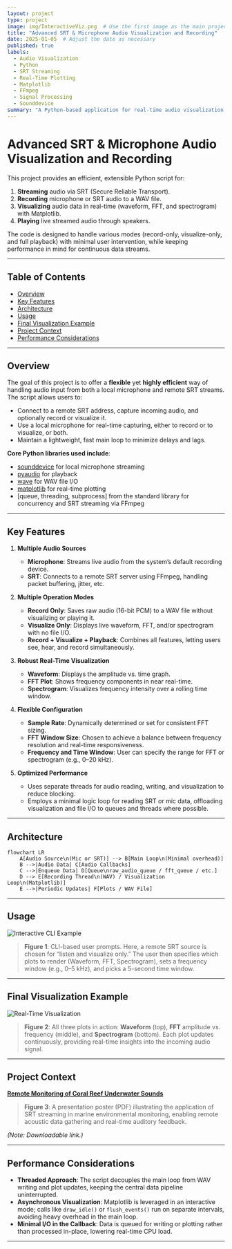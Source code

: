 ```yaml
---
layout: project
type: project
image: img/InteractiveViz.png  # Use the first image as the main project thumbnail
title: "Advanced SRT & Microphone Audio Visualization and Recording"
date: 2025-01-05  # Adjust the date as necessary
published: true
labels:
  - Audio Visualization
  - Python
  - SRT Streaming
  - Real-Time Plotting
  - Matplotlib
  - FFmpeg
  - Signal Processing
  - Sounddevice
summary: "A Python-based application for real-time audio visualization, recording, and playback using SRT streaming and microphone input."
---
```


# Advanced SRT & Microphone Audio Visualization and Recording

This project provides an efficient, extensible Python script for:
1. **Streaming** audio via SRT (Secure Reliable Transport).
2. **Recording** microphone or SRT audio to a WAV file.
3. **Visualizing** audio data in real-time (waveform, FFT, and spectrogram) with Matplotlib.
4. **Playing** live streamed audio through speakers.

The code is designed to handle various modes (record-only, visualize-only, and full playback) with minimal user intervention, while keeping performance in mind for continuous data streams.

---

## Table of Contents
- [Overview](#overview)
- [Key Features](#key-features)
- [Architecture](#architecture)
- [Usage](#usage)
- [Final Visualization Example](#final-visualization-example)
- [Project Context](#additional-context)
- [Performance Considerations](#performance-considerations)

---

## Overview
The goal of this project is to offer a **flexible** yet **highly efficient** way of handling audio input from both a local microphone and remote SRT streams. The script allows users to:

- Connect to a remote SRT address, capture incoming audio, and optionally record or visualize it.
- Use a local microphone for real-time capturing, either to record or to visualize, or both.
- Maintain a lightweight, fast main loop to minimize delays and lags.

**Core Python libraries used include**:
- [sounddevice](https://pypi.org/project/sounddevice/) for local microphone streaming
- [pyaudio](https://pypi.org/project/PyAudio/) for playback
- [wave](https://docs.python.org/3/library/wave.html) for WAV file I/O
- [matplotlib](https://pypi.org/project/matplotlib/) for real-time plotting
- [queue, threading, subprocess] from the standard library for concurrency and SRT streaming via FFmpeg

---

## Key Features

1. **Multiple Audio Sources**
    - **Microphone**: Streams live audio from the system’s default recording device.
    - **SRT**: Connects to a remote SRT server using FFmpeg, handling packet buffering, jitter, etc.

2. **Multiple Operation Modes**
    - **Record Only**: Saves raw audio (16-bit PCM) to a WAV file without visualizing or playing it.
    - **Visualize Only**: Displays live waveform, FFT, and/or spectrogram with no file I/O.
    - **Record + Visualize + Playback**: Combines all features, letting users see, hear, and record simultaneously.

3. **Robust Real-Time Visualization**
    - **Waveform**: Displays the amplitude vs. time graph.
    - **FFT Plot**: Shows frequency components in near real-time.
    - **Spectrogram**: Visualizes frequency intensity over a rolling time window.

4. **Flexible Configuration**
    - **Sample Rate**: Dynamically determined or set for consistent FFT sizing.
    - **FFT Window Size**: Chosen to achieve a balance between frequency resolution and real-time responsiveness.
    - **Frequency and Time Window**: User can specify the range for FFT or spectrogram (e.g., 0–20 kHz).

5. **Optimized Performance**
    - Uses separate threads for audio reading, writing, and visualization to reduce blocking.
    - Employs a minimal logic loop for reading SRT or mic data, offloading visualization and file I/O to queues and threads where possible.

---

## Architecture

```mermaid
flowchart LR
    A[Audio Source\n(Mic or SRT)] --> B[Main Loop\n(Minimal overhead)]
    B -->|Audio Data| C[Audio Callbacks]
    C -->|Enqueue Data| D[Queue\nraw_audio_queue / fft_queue / etc.]
    D --> E[Recording Thread\n(WAV) / Visualization Loop\n(Matplotlib)]
    E -->|Periodic Updates| F[Plots / WAV File]
```

---

## Usage

![Interactive CLI Example](../img/InteractiveViz.png)

> **Figure 1**: CLI-based user prompts. Here, a remote SRT source is chosen for “listen and visualize only.” The user then specifies which plots to render (Waveform, FFT, Spectrogram), sets a frequency window (e.g., 0–5 kHz), and picks a 5-second time window.

---

## Final Visualization Example

![Real-Time Visualization](../img/Visualization.png)

> **Figure 2**: All three plots in action: **Waveform** (top), **FFT** amplitude vs. frequency (middle), and **Spectrogram** (bottom). Each plot updates continuously, providing real-time insights into the incoming audio signal.

---

## Project Context

[**Remote Monitoring of Coral Reef Underwater Sounds**](../img/Remote%20Monitoring%20of%20Coral%20Reef%20Underwater%20Sounds.pdf)

> **Figure 3**: A presentation poster (PDF) illustrating the application of SRT streaming in marine environmental monitoring, enabling remote acoustic data gathering and real-time auditory feedback.

*(Note: Downloadable link.)*

---

## Performance Considerations

- **Threaded Approach**: The script decouples the main loop from WAV writing and plot updates, keeping the central data pipeline uninterrupted.  
- **Asynchronous Visualization**: Matplotlib is leveraged in an interactive mode; calls like `draw_idle()` or `flush_events()` run on separate intervals, avoiding heavy overhead in the main loop.  
- **Minimal I/O in the Callback**: Data is queued for writing or plotting rather than processed in-place, lowering real-time CPU load.

---
